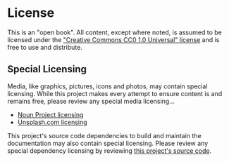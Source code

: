 # License

This is an "open book". All content, except where noted, is assumed to be licensed under the ["Creative Commons CC0 1.0 Universal" license](https://spdx.org/licenses/CC0-1.0.html) and is free to use and distribute.

## Special Licensing

Media, like graphics, pictures, icons and photos, may contain special licensing. While this project makes every attempt to ensure content is and remains free, please review any special media licensing...

- [Noun Project licensing](https://github.com/ourchitecture/chomping-at-the-bit/blob/main/projects/media/thenounproject.com/LICENSE.md)
- [Unsplash.com licensing](https://github.com/ourchitecture/chomping-at-the-bit/blob/main/projects/media/unsplash.com/LICENSE.md)

This project's source code dependencies to build and maintain the documentation may also contain special licensing. Please review any special dependency licensing by reviewing [this project's source code](https://github.com/ourchitecture/chomping-at-the-bit/).

